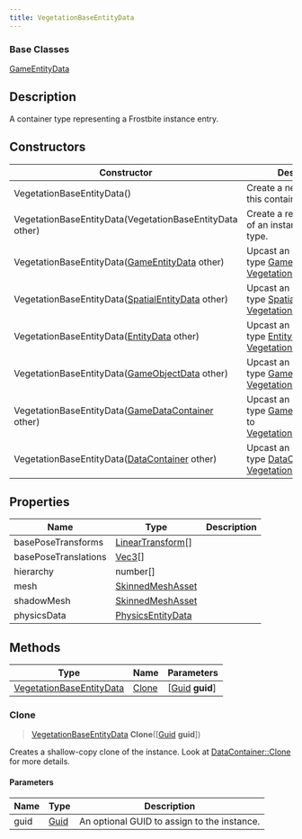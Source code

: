 ```yaml
---
title: VegetationBaseEntityData
---
```

### Base Classes

[GameEntityData](/vext/ref/fb/gameentitydata/)

## Description

A container type representing a Frostbite instance entry.

## Constructors

| Constructor                                                                         | Description                                                                                                                             |
| ----------------------------------------------------------------------------------- | --------------------------------------------------------------------------------------------------------------------------------------- |
| VegetationBaseEntityData()                                                          | Create a new instance of this container type.                                                                                           |
| VegetationBaseEntityData(VegetationBaseEntityData other)                            | Create a reference copy of an instance of the same type.                                                                                |
| VegetationBaseEntityData([GameEntityData](/vext/ref/fb/gameentitydata/) other)                    | Upcast an instance of type [GameEntityData](/vext/ref/fb/gameentitydata/) to [VegetationBaseEntityData](/vext/ref/fb/vegetationbaseentitydata/).                    |
| VegetationBaseEntityData([SpatialEntityData](/vext/ref/fb/spatialentitydata/) other)              | Upcast an instance of type [SpatialEntityData](/vext/ref/fb/spatialentitydata/) to [VegetationBaseEntityData](/vext/ref/fb/vegetationbaseentitydata/).              |
| VegetationBaseEntityData([EntityData](/vext/ref/fb/entitydata/) other)                            | Upcast an instance of type [EntityData](/vext/ref/fb/entitydata/) to [VegetationBaseEntityData](/vext/ref/fb/vegetationbaseentitydata/).                            |
| VegetationBaseEntityData([GameObjectData](/vext/ref/fb/gameobjectdata/) other)                    | Upcast an instance of type [GameObjectData](/vext/ref/fb/gameobjectdata/) to [VegetationBaseEntityData](/vext/ref/fb/vegetationbaseentitydata/).                    |
| VegetationBaseEntityData([GameDataContainer](/vext/ref/fb/gamedatacontainer/) other)              | Upcast an instance of type [GameDataContainer](/vext/ref/fb/gamedatacontainer/) to [VegetationBaseEntityData](/vext/ref/fb/vegetationbaseentitydata/).              |
| VegetationBaseEntityData([DataContainer](/vext/ref/shared/class/datacontainer) other) | Upcast an instance of type [DataContainer](/vext/ref/shared/class/datacontainer) to [VegetationBaseEntityData](/vext/ref/fb/vegetationbaseentitydata/). |

## Properties

| Name                 | Type                                                        | Description |
| -------------------- | ----------------------------------------------------------- | ----------- |
| basePoseTransforms   | [LinearTransform](/vext/ref/shared/class/lineartransform)\[\] |             |
| basePoseTranslations | [Vec3](/vext/ref/shared/class/vec3)\[\]                       |             |
| hierarchy            | number\[\]                                                  |             |
| mesh                 | [SkinnedMeshAsset](/vext/ref/fb/skinnedmeshasset/)                        |             |
| shadowMesh           | [SkinnedMeshAsset](/vext/ref/fb/skinnedmeshasset/)                        |             |
| physicsData          | [PhysicsEntityData](/vext/ref/fb/physicsentitydata/)                      |             |

## Methods

| Type                                                 | Name            | Parameters                                     |
| ---------------------------------------------------- | --------------- | ---------------------------------------------- |
| [VegetationBaseEntityData](/vext/ref/fb/vegetationbaseentitydata/) | [Clone](#clone) | \[[Guid](/vext/ref/shared/class/guid) **guid**\] |

### Clone

> [VegetationBaseEntityData](/vext/ref/fb/vegetationbaseentitydata/) **Clone**(\[[Guid](/vext/ref/shared/class/guid) **guid**\])

Creates a shallow-copy clone of the instance. Look at [DataContainer::Clone](/vext/ref/shared/class/datacontainer#clone) for more details.

#### Parameters

| Name | Type         | Description                                 |
| ---- | ------------ | ------------------------------------------- |
| guid | [Guid](/vext/ref/shared/class/guid/) | An optional GUID to assign to the instance. |
